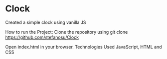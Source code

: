 # Clock
Created a simple clock using vanilla JS

How to run the Project: Clone the repository using git clone https://github.com/stefanosu/Clock 

Open index.html in your browser. Technologies Used JavaScript, HTML and CSS
